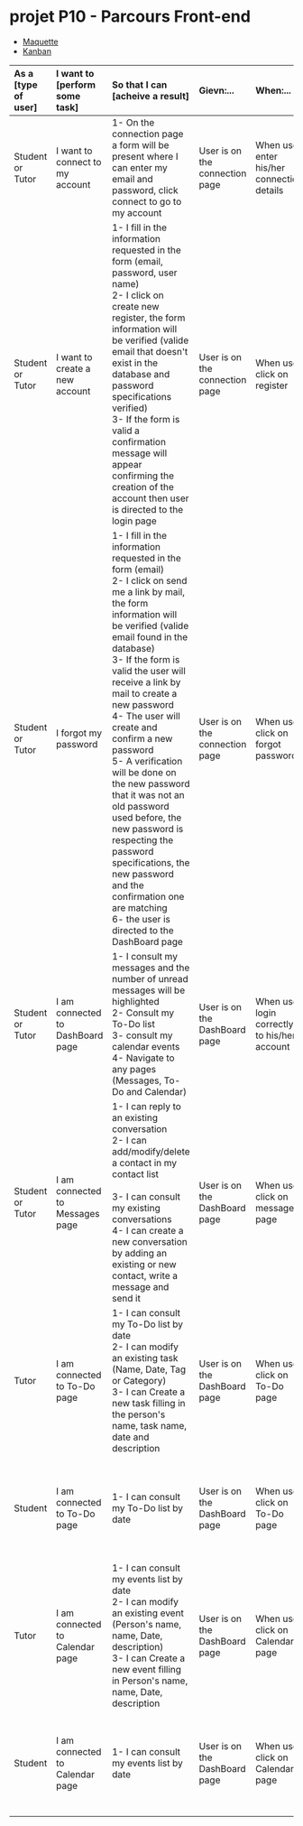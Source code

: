 # projet P10 - Parcours Front-end
- [Maquette](https://www.figma.com/file/ftu6z7iE3JfoD6Gtg8mA9z/Learn%40Home?type=design&node-id=19-119&mode=design&t=DkS1rpU5yIMqaMYd-0)
- [Kanban](https://github.com/users/Altinsk/projects/1)


|As a [type of user]|I want to [perform some task]|So that I can [acheive a result]|Gievn:...|When:...|Then:...| 
|:---|:---|:---|:---|:---|:---|
|Student or Tutor| I want to connect to my account | 1- On the connection page a form will be present where I can enter my email and password, click connect to go to my account  <br /> | User is on the connection page | When user enter his/her connection details  | User will login to his/her account |
|Student or Tutor| I want to create a new account| 1- I fill in the information requested in the form (email, password, user name)<br /> 2- I click on create new register, the form information will be verified (valide email that doesn't exist in the database and password specifications verified) <br /> 3- If the form is valid a confirmation message will appear confirming the creation of the account then user is directed to the login page| User is on the connection page | When user click on register | A form will open and user will have to fill in his/her email, password to create a new account |
|Student or Tutor| I forgot my password| 1- I fill in the information requested in the form (email)<br /> 2- I click on send me a link by mail, the form information will be verified (valide email found in the database)<br /> 3- If the form is valid the user will receive a link by mail to create a new password <br /> 4- The user will create and confirm a new password <br /> 5- A verification will be done on the new password that it was not an old password used before, the new password is respecting the password specifications, the new password and the confirmation one are matching<br /> 6- the user is directed to the DashBoard page |User is on the connection page | When user click on forgot password | User will fill in his/her email to receive a link to create a new password |
|Student or Tutor| I am connected to DashBoard page| 1- I consult my messages and the number of unread messages will be highlighted <br /> 2- Consult my To-Do list <br /> 3- consult my calendar events<br /> 4- Navigate to any pages (Messages, To-Do and Calendar)| User is on the DashBoard page | When user login correctly to his/her account | User will login to his/her account and will be able to consult his messages, Calendar events and To-Do task list|
|Student or Tutor| I am connected to Messages page| 1- I can reply to an existing conversation<br /> 2- I can add/modify/delete a contact in my contact list<br /> <br /> 3- I can consult my existing conversations <br /> 4- I can create a new conversation by adding an existing or new contact, write a message and send it| User is on the DashBoard page | When user click on messages page| User will be able to show the existing conversations, contacts, will also be able to add new contacts, write new messages |
|Tutor| I am connected to To-Do page| 1- I can consult my To-Do list by date<br /> 2- I can modify an existing task (Name, Date, Tag or Category)<br /> 3- I can Create a new task filling in the person's name, task name, date and description<br /> | User is on the DashBoard page | When user click on To-Do page | User will be able to show the existing tasks, can filter them by date,tags..etc, will be able to add/delete tasks |
|Student| I am connected to To-Do page| 1- I can consult my To-Do list by date <br />  | User is on the DashBoard page | When user click on To-Do page | User will be able to show the existing tasks, can filter them by date,tags..etc, will be able to add/delete tasks |
|Tutor| I am connected to Calendar page| 1- I can consult my events list by date <br /> 2- I can modify an existing event (Person's name, name, Date, description)<br /> 3- I can Create a new event filling in Person's name, name, Date, description<br /> | User is on the DashBoard page | When user click on Calendar page | User will be able to show the existing events, can filter them by date,tags..etc, will be able to add/delete events |
|Student| I am connected to Calendar page| 1- I can consult my events list by date <br /> | User is on the DashBoard page | When user click on Calendar page | User will be able to show the existing events, can filter them by date,tags..etc, will be able to add/delete events |

